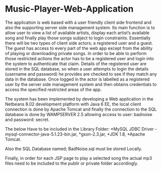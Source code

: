 # Music-Player-Web-Application

The application is web based with a user friendly client side frontend and also the supporting server side management system. Its main function is to allow user to view a list of available artists, display each artist’s available song and finally play those songs subject to login constraints. Essentially there will be two types of client side actors; a registered user and a guest. The guest has access to every part of the web app except from the ability of playing or downloading private songs. In order to be able to perform those restricted actions the actor has to be a registered user and login into the system to authenticate that claim. Details of the registered user are stored in the SQL database, so when a user attempts to login the details (username and password) he provides are checked to see if they match any data in the database. Once logged in the actor is labelled as a registered user by the server side management system and then obtains credentials to access the specified restricted areas of the app.

The system has been implemented by developing a Web application in the Netbeans  8.02 development platform with Java 6 EE, the local client connection  is done by  Apache Tomcat and finally the connection to the SQL database is done by WAMPSERVER 2.5 allowing access to user: badnoise and password: secret. 

The below Have to be included in the Library Folder:
*MySQL JDBC Driver - mysql-connector-java-5.1.23-bin.jar, 
*gson-2.3.jar, 
*JDK 1.8, 
*Apache Tomcat.

Also the SQL Database named; BadNoise.sql must be stored Locally.

Finally, in order for each JSP page to play a selected song the actual mp3 files need to be included to the publir or private folder accordingly.
